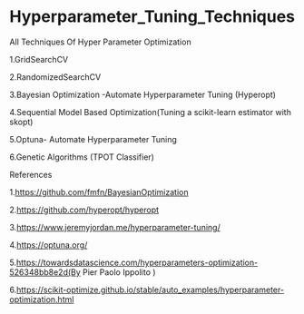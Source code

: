 # Hyperparameter_Tuning_Techniques

All Techniques Of Hyper Parameter Optimization

1.GridSearchCV

2.RandomizedSearchCV

3.Bayesian Optimization -Automate Hyperparameter Tuning (Hyperopt)

4.Sequential Model Based Optimization(Tuning a scikit-learn estimator with skopt)

5.Optuna- Automate Hyperparameter Tuning

6.Genetic Algorithms (TPOT Classifier)

References

1.https://github.com/fmfn/BayesianOptimization

2.https://github.com/hyperopt/hyperopt

3.https://www.jeremyjordan.me/hyperparameter-tuning/

4.https://optuna.org/

5.https://towardsdatascience.com/hyperparameters-optimization-526348bb8e2d(By Pier Paolo Ippolito )

6.https://scikit-optimize.github.io/stable/auto_examples/hyperparameter-optimization.html
